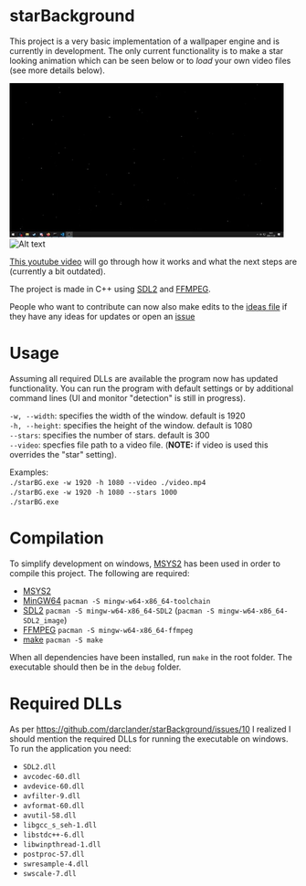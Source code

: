 # starBackground

This project is a very basic implementation of a wallpaper engine and is currently in development. The only current functionality is to make a star looking animation which can be seen below or to *load* your own video files (see more details below).

![Alt text](documents/screenshots/bg.gif?raw=true "Gif")
![Alt text](documents/screenshots/video.gif?raw=true "Gif")

[This youtube video](https://www.youtube.com/watch?v=vhugQU01Dso) will go through how it works and what the next steps are (currently a bit outdated).

The project is made in C++ using [SDL2](https://www.libsdl.org/) and [FFMPEG](https://www.ffmpeg.org/).

People who want to contribute can now also make edits to the [ideas file](https://github.com/darclander/starBackground/blob/main/documents/new_ideas.txt) if they have any ideas for updates or open an [issue](https://github.com/darclander/starBackground/issues)

# Usage
Assuming all required DLLs are available the program now has updated functionality. You can run the program with default settings or by additional command lines (UI and monitor "detection" is still in progress). 

`-w, --width`: specifies the width of the window. default is 1920 \
`-h, --height`: specifies the height of the window. default is 1080 \
`--stars`: specifies the number of stars. default is 300 \
`--video`: specfies file path to a video file. (**NOTE:** if video is used this overrides the "star" setting). 

Examples: \
`./starBG.exe -w 1920 -h 1080 --video ./video.mp4` \
`./starBG.exe -w 1920 -h 1080 --stars 1000` \
`./starBG.exe` 

# Compilation
To simplify development on windows, [MSYS2](https://www.msys2.org/) has been used in order to compile this project. The following are required:
- [MSYS2](https://www.msys2.org/)
- [MinGW64](https://www.mingw-w64.org/) `pacman -S mingw-w64-x86_64-toolchain`
- [SDL2](https://www.libsdl.org/) `pacman -S mingw-w64-x86_64-SDL2` (`pacman -S mingw-w64-x86_64-SDL2_image`)
- [FFMPEG](https://www.ffmpeg.org/) `pacman -S mingw-w64-x86_64-ffmpeg`
- [make](https://packages.msys2.org/package/make) `pacman -S make`

When all dependencies have been installed, run `make` in the root folder. The executable should then be in the `debug` folder. 

# Required DLLs
As per https://github.com/darclander/starBackground/issues/10 I realized I should mention the required DLLs for running the executable on windows. To run the application you need: 
- `SDL2.dll`
- `avcodec-60.dll` 
- `avdevice-60.dll` 
- `avfilter-9.dll` 
- `avformat-60.dll` 
- `avutil-58.dll` 
- `libgcc_s_seh-1.dll` 
- `libstdc++-6.dll` 
- `libwinpthread-1.dll` 
- `postproc-57.dll` 
- `swresample-4.dll` 
- `swscale-7.dll` 


<!--- ***OUTDATED***
# Installation for 64-bit windows

This project is based on [SDL2](https://www.libsdl.org/index.php) + [MinGW](http://mingw-w64.org/doku.php) and therefore requires the following: 
- [MinGW](https://sourceforge.net/projects/mingw/) 
- [SDL2](https://www.libsdl.org/release/SDL2-devel-2.0.14-mingw.tar.gz)

**Libs for future development, not needed for normal compilation**
- [SDL Image](https://www.libsdl.org/projects/SDL_image/release/SDL2_image-devel-2.0.5-mingw.tar.gz)

When MinGW is installed, make sure to install the mingw32-make package. If you can run `mingw32-make` in your terminal, extract from the SDL image zip the map called i686-w64-mingw32 to a place of your choice. After you have extracted the map, open the SDL 2 zip and merge the contents of the i686-w64-mingw32 (4 folders) from that zip with the folders in your first i686-w64-mingw32 folder. If you open the makefile you can see that I am linking the include and lib folder to my `D:\programming`. Change that path to wherever you extracted the i686-w64-mingw32 folder. Comments should exist in the makefile.

![Alt text](documents/screenshots/makefile1.png?raw=true "Makefile1")

When everything is setup you should be able to run `mingw32-make` in the root folder and after compilation you can run starbg.exe in the debug folder.
**NOTE:** You may require `SDL2.dll` and `SDL2_image.dll`. Those can be found in your `SDL\i686-w64-mingw32\bin` folder. 
--->
